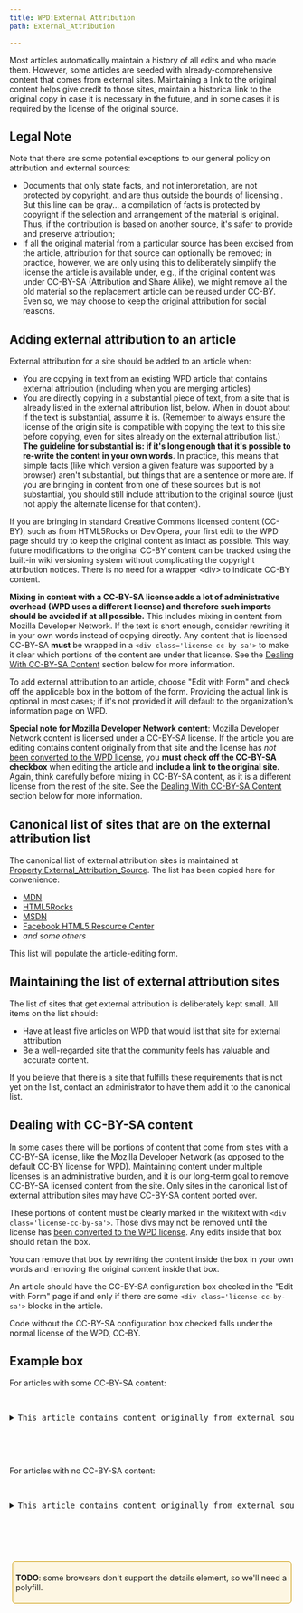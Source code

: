 ```yaml
---
title: WPD:External Attribution
path: External_Attribution

---
```

<p>Most articles automatically maintain a history of all edits and who made them. However, some articles are seeded with already-comprehensive content that comes from external sites. Maintaining a link to the original content helps give credit to those sites, maintain a historical link to the original copy in case it is necessary in the future, and in some cases it is required by the license of the original source.
</p>
<h2><span class="mw-headline" id="Legal_Note">Legal Note</span></h2>
<p>Note that there are some potential exceptions to our general policy on attribution and external sources:
</p>
<ul><li> Documents that only state facts, and not interpretation, are not protected by copyright, and are thus outside the bounds of licensing . But this line can be gray... a compilation of facts is protected by copyright if the selection and arrangement of the material is original. Thus, if the contribution is based on another source, it's safer to provide and preserve attribution;</li>
<li> If all the original material from a particular source has been excised from the article, attribution for that source can optionally be removed; in practice, however, we are only using this to deliberately simplify the license the article is available under, e.g., if the original content was under CC-BY-SA (Attribution and Share Alike), we might remove all the old material so the replacement article can be reused under CC-BY. Even so, we may choose to keep the original attribution for social reasons.</li></ul>
<h2><span class="mw-headline" id="Adding_external_attribution_to_an_article">Adding external attribution to an article</span></h2>
<p>External attribution for a site should be added to an article when:
</p>
<ul><li> You are copying in text from an existing WPD article that contains external attribution (including when you are merging articles)</li>
<li> You are directly copying in a substantial piece of text, from a site that is already listed in the external attribution list, below. When in doubt about if the text is substantial, assume it is. (Remember to always ensure the license of the origin site is compatible with copying the text to this site before copying, even for sites already on the external attribution list.) <b>The guideline for substantial is: if it's long enough that it's possible to re-write the content in your own words</b>. In practice, this means that simple facts (like which version a given feature was supported by a browser) aren't substantial, but things that are a sentence or more are. If you are bringing in content from one of these sources but is not substantial, you should still include attribution to the original source (just not apply the alternate license for that content).</li></ul>
<p>If you are bringing in standard Creative Commons licensed content (CC-BY), such as from HTML5Rocks or Dev.Opera, your first edit to the WPD page should try to keep the original content as intact as possible. This way, future modifications to the original CC-BY content can be tracked using the built-in wiki versioning system without complicating the copyright attribution notices. There is no need for a wrapper &lt;div&gt; to indicate CC-BY content.
</p><p><b>Mixing in content with a CC-BY-SA license adds a lot of administrative overhead (WPD uses a different license) and therefore such imports should be avoided if at all possible.</b> This includes mixing in content from Mozilla Developer Network. If the text is short enough, consider rewriting it in your own words instead of copying directly. Any content that is licensed CC-BY-SA <b>must</b> be wrapped in a <code>&lt;div class='license-cc-by-sa'&gt;</code> to make it clear which portions of the content are under that license. See the <a href="#Dealing_With_CC-BY-SA_Content"> Dealing With CC-BY-SA Content</a> section below for more information.
</p><p>To add external attribution to an article, choose "Edit with Form" and check off the applicable box in the bottom of the form. Providing the actual link is optional in most cases; if it's not provided it will default to the organization's information page on WPD.
</p><p><b>Special note for Mozilla Developer Network content</b>: Mozilla Developer Network content is licensed under a CC-BY-SA license. If the article you are editing contains content originally from that site and the license has <i>not</i> <a href="/wiki/WPD:Copyright" title="WPD:Copyright"> been converted to the WPD license</a>, you <b>must check off the CC-BY-SA checkbox</b> when editing the article and <b>include a link to the original site.</b> Again, think carefully before mixing in CC-BY-SA content, as it is a different license from the rest of the site. See the <a href="#Dealing_With_CC-BY-SA_Content"> Dealing With CC-BY-SA Content</a> section below for more information.
</p>
<h2><span class="mw-headline" id="Canonical_list_of_sites_that_are_on_the_external_attribution_list">Canonical list of sites that are on the external attribution list</span></h2>
<p>The canonical list of external attribution sites is maintained at <a href="/wiki/Property:External_Attribution_Source" title="Property:External Attribution Source">Property:External_Attribution_Source</a>. The list has been copied here for convenience: 
</p>
<ul><li> <a rel="nofollow" class="external text" href="http://developer.mozilla.org">MDN</a></li>
<li> <a rel="nofollow" class="external text" href="http://www.html5rocks.com">HTML5Rocks</a></li>
<li> <a rel="nofollow" class="external text" href="http://www.MSDN.com">MSDN</a></li>
<li> <a rel="nofollow" class="external text" href="http://developers.facebook.com/html5">Facebook HTML5 Resource Center</a></li>
<li> <i>and some others</i></li></ul>
<p>This list will populate the article-editing form.
</p>
<h2><span class="mw-headline" id="Maintaining_the_list_of_external_attribution_sites">Maintaining the list of external attribution sites</span></h2>
<p>The list of sites that get external attribution is deliberately kept small. All items on the list should:
</p>
<ul><li> Have at least five articles on WPD that would list that site for external attribution</li>
<li> Be a well-regarded site that the community feels has valuable and accurate content.</li></ul>
<p>If you believe that there is a site that fulfills these requirements that is not yet on the list, contact an administrator to have them add it to the canonical list.
</p>
<h2><span class="mw-headline" id="Dealing_with_CC-BY-SA_content">Dealing with CC-BY-SA content</span></h2>
<p>In some cases there will be portions of content that come from sites with a CC-BY-SA license, like the Mozilla Developer Network (as opposed to the default CC-BY license for WPD). Maintaining content under multiple licenses is an administrative burden, and it is our long-term goal to remove CC-BY-SA licensed content from the site. Only sites in the canonical list of external attribution sites may have CC-BY-SA content ported over.
</p><p>These portions of content must be clearly marked in the wikitext with <code>&lt;div class='license-cc-by-sa'&gt;</code>. Those divs may not be removed until the license has <a href="/wiki/WPD:Copyright" title="WPD:Copyright"> been converted to the WPD license</a>. Any edits inside that box should retain the box.
</p><p>You can remove that box by rewriting the content inside the box in your own words and removing the original content inside that box.
</p><p>An article should have the CC-BY-SA configuration box checked in the "Edit with Form" page if and only if there are some <code>&lt;div class='license-cc-by-sa'&gt;</code> blocks in the article.
</p><p>Code without the CC-BY-SA configuration box checked falls under the normal license of the WPD, CC-BY.
</p>
<h2><span class="mw-headline" id="Example_box">Example box</span></h2>
<p>For articles with some CC-BY-SA content:
</p><p><br />
</p>
<pre class="language-html5" data-lang="html5">
<details>
  <summary>This article contains content originally from external sources, including ones licensed under the CC-BY-SA license.</summary>
  <p>
    Portions of this content copyright 2012 Mozilla Contributors. This article contains work licensed under the Creative Commons Attribution-Sharealike License v2.5 or later. The original work is available at Mozilla Developer Network:
<a href="http://developer.mozilla.org/foo" target="_blank">Foo</a>
  </p>
  <p>
    Portions of this content come from Foo.org: <a href="http://foo.org/baz" target="_blank">Baz</a>
  </p>
<p></details>
</p>
</pre>
<p><br />
For articles with no CC-BY-SA content:
</p><p><br />
</p>
<pre class="language-html5" data-lang="html5">
<details>
  <summary>This article contains content originally from external sources.</summary>
  <p>
    Portions of this content come from the Mozilla Developer Network:
<a href="http://developer.mozilla.org/foo" target="_blank">Foo</a>
  </p>
  <p>
    Portions of this content come from Foo.org: <a href="http://foo.org/baz" target="_blank">Baz</a>
  </p>
<p></details>
</p>
</pre>
<p><br />
</p>
<div style="border:1px solid hsl(45, 100%, 40%); padding:5px; margin:5px; background-color:hsl(45, 88%, 94%); border-radius:5px">
<p><b>TODO</b>:  some browsers don't support the details element, so we'll need a polyfill.
</p>
</div>

<!-- Saved in parser cache with key wpwiki:pcache:idhash:194-0!*!0!!*!*!*!esi=1 and timestamp 20150810195926 and revision id 67493
 -->
